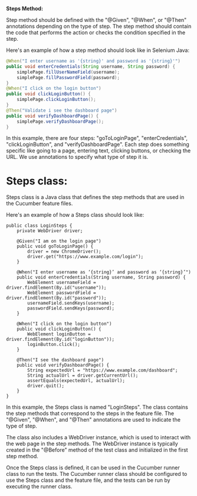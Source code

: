 **Steps Method:**

Step method should be defined with the "@Given", "@When", or "@Then" annotations depending on the type of step. 
The step method should contain the code that performs the action or checks the condition specified in the step.

Here's an example of how a step method should look like in Selenium Java:
```java
@When("I enter username as '{string}' and password as '{string}'")
public void enterCredentials(String username, String password) {
    simplePage.fillUserNameField(username);
    simplePage.fillPasswordField(password);
}
@When("I click on the login button")
public void clickLoginButton() {
    simplePage.clickLoginButton();
}
@Then("Validate i see the dashboard page")
public void verifyDashboardPage() {
    simplePage.verifyDashboardPage();
}
```
In this example, there are four steps: "goToLoginPage", "enterCredentials", "clickLoginButton", and "verifyDashboardPage". 
Each step does something specific like going to a page, entering text, clicking buttons, or checking the URL.
We use annotations to specify what type of step it is.
# Steps class:
Steps class is a Java class that defines the step methods that are used in the Cucumber feature files.

Here's an example of how a Steps class should look like:
```Cucumber
public class LoginSteps {
    private WebDriver driver;

    @Given("I am on the login page")
    public void goToLoginPage() {
        driver = new ChromeDriver();
        driver.get("https://www.example.com/login");
    }

    @When("I enter username as ‘{string}’ and password as ‘{string}’")
    public void enterCredentials(String username, String password) {
        WebElement usernameField = driver.findElement(By.id("username"));
        WebElement passwordField = driver.findElement(By.id("password"));
        usernameField.sendKeys(username);
        passwordField.sendKeys(password);
    }

    @When("I click on the login button")
    public void clickLoginButton() {
        WebElement loginButton = driver.findElement(By.id("loginButton"));
        loginButton.click();
    }

    @Then("I see the dashboard page")
    public void verifyDashboardPage() {
        String expectedUrl = "https://www.example.com/dashboard";
        String actualUrl = driver.getCurrentUrl();
        assertEquals(expectedUrl, actualUrl);
        driver.quit();
    }
}
```
In this example, the Steps class is named "LoginSteps". The class contains the step methods that correspond to the steps in the feature file. The "@Given", "@When", and "@Then" annotations are used to indicate the type of step.

The class also includes a WebDriver instance, which is used to interact with the web page in the step methods. 
The WebDriver instance is typically created in the "@Before" method of the test class and initialized in the first step method.

Once the Steps class is defined, it can be used in the Cucumber runner class to run the tests. The Cucumber runner class should be configured to use the Steps class and the feature file, and the tests can be run by executing the runner class.